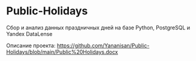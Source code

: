 # Public-Holidays
Сбор и анализ данных праздничных дней на базе Python, PostgreSQL и Yandex DataLense

Описание проекта: https://github.com/Yananisan/Public-Holidays/blob/main/Public%20Holidays.docx
